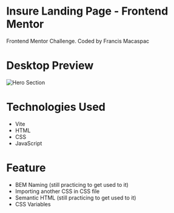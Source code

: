 # Insure Landing Page - Frontend Mentor
Frontend Mentor Challenge. Coded by Francis Macaspac

# Desktop Preview
![Hero Section](https://github.com/francismcpc/insure-landing-page/assets/119109562/934eeb00-0af9-4200-a006-4d756ccd0db7)

# Technologies Used
- Vite 
- HTML
- CSS
- JavaScript

# Feature
- BEM Naming (still practicing to get used to it)
- Importing another CSS in CSS file
- Semantic HTML (still practicing to get used to it)
- CSS Variables


